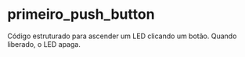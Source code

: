 # primeiro_push_button
Código estruturado para ascender um LED clicando um botão. Quando liberado, o LED apaga.
